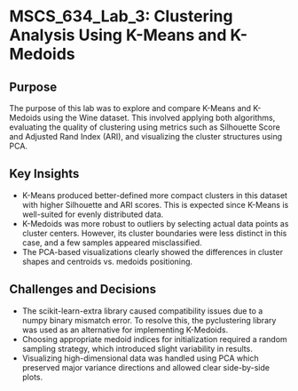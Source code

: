 # MSCS_634_Lab_3: Clustering Analysis Using K-Means and K-Medoids

## Purpose

The purpose of this lab was to explore and compare K-Means and K-Medoids using the Wine dataset. This involved applying both algorithms, evaluating the quality of clustering using metrics such as Silhouette Score and Adjusted Rand Index (ARI), and visualizing the cluster structures using PCA. 

## Key Insights

- K-Means produced better-defined more compact clusters in this dataset with higher Silhouette and ARI scores. This is expected since K-Means is well-suited for evenly distributed data.
- K-Medoids was more robust to outliers by selecting actual data points as cluster centers. However, its cluster boundaries were less distinct in this case, and a few samples appeared misclassified.
- The PCA-based visualizations clearly showed the differences in cluster shapes and centroids vs. medoids positioning.


## Challenges and Decisions

- The scikit-learn-extra library caused compatibility issues due to a numpy binary mismatch error. To resolve this, the pyclustering library was used as an alternative for implementing K-Medoids.
- Choosing appropriate medoid indices for initialization required a random sampling strategy, which introduced slight variability in results.
- Visualizing high-dimensional data was handled using PCA which preserved major variance directions and allowed clear side-by-side plots.



